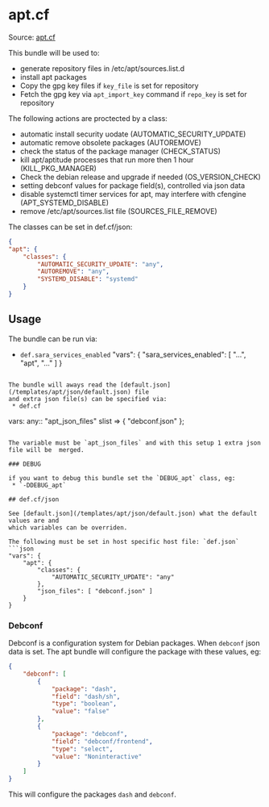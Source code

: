 # apt.cf

Source: [apt.cf](/services/apt.cf)

This bundle will be used to:
 * generate repository files in /etc/apt/sources.list.d
 * install apt packages
 * Copy the gpg key files if `key_file` is set for repository
 * Fetch the gpg key via `apt_import_key` command if `repo_key` is set for repository

The following actions are proctected by a class:
 * automatic install security uodate (AUTOMATIC_SECURITY_UPDATE)
 * automatic remove obsolete packages (AUTOREMOVE)
 * check the status of the package manager (CHECK_STATUS)
 * kill apt/aptitude processes that run more then 1 hour (KILL_PKG_MANAGER)
 * Check the debian release and upgrade if needed (OS_VERSION_CHECK)
 * setting debconf values for package field(s), controlled via  json data
 * disable systemctl timer services for apt, may interfere with cfengine (APT_SYSTEMD_DISABLE)
 * remove /etc/apt/sources.list file (SOURCES_FILE_REMOVE)

The classes can be set in def.cf/json:
```json
{
"apt": {
    "classes": {
        "AUTOMATIC_SECURITY_UPDATE": "any",
        "AUTOREMOVE": "any",
        "SYSTEMD_DISABLE": "systemd"
    }
}
```

## Usage

The bundle can be run via:
 * `def.sara_services_enabled`
"vars": {
    "sara_services_enabled": [
            "...",
            "apt",
            "..."
    ]
}
```

The bundle will aways read the [default.json](/templates/apt/json/default.json) file
and extra json file(s) can be specified via:
 * def.cf
```
vars:
    any::
        "apt_json_files" slist => { "debconf.json" };
```

The variable must be `apt_json_files` and with this setup 1 extra json file will be  merged.

### DEBUG

if you want to debug this bundle set the `DEBUG_apt` class, eg:
 * `-DDEBUG_apt`

## def.cf/json

See [default.json](/templates/apt/json/default.json) what the default values are and
which variables can be overriden.

The following must be set in host specific host file: `def.json`
```json
"vars": {
    "apt": {
        "classes": {
            "AUTOMATIC_SECURITY_UPDATE": "any"
        },
        "json_files": [ "debconf.json" ]
    }
}
```

### Debconf

Debconf is a configuration system for Debian packages. When `debconf` json data
is set. The apt bundle will configure the package with these values, eg:
```json
{
    "debconf": [
        {
            "package": "dash",
            "field": "dash/sh",
            "type": "boolean",
            "value": "false"
        },
        {
            "package": "debconf",
            "field": "debconf/frontend",
            "type": "select",
            "value": "Noninteractive"
        }
    ]
}
```

This will configure the packages `dash` and `debconf`.
